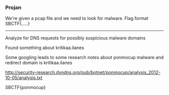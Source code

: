 ### Projan

We're given a pcap file and we need to look for malware. Flag format SBCTF{.....}

---

Analyze for DNS requests for possibly suspicious malware domains

Found something about kritikaa.ilanes

Some googling leads to some research notes about ponmocup malware and redirect domain is kritikaa.ilanes

http://security-research.dyndns.org/pub/botnet/ponmocup/analysis_2012-10-05/analysis.txt

SBCTF{ponmocup}
